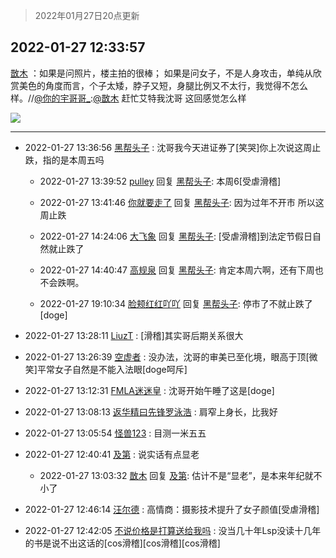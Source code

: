 > 2022年01月27日20点更新
<link rel="stylesheet" href="https://cdn.jsdelivr.net/gh/taotie6/sampleJSON@main/css/photo_show.css">
<meta name="referrer" content="no-referrer" />


 ## 2022-01-27 12:33:57 

 [㪚木](https://www.coolapk.com/feed/33130096?shareKey=ZDE0M2U0ODA5ZmU2NjFmMjI1ZjU~) ：如果是问照片，楼主拍的很棒；
如果是问女子，不是人身攻击，单纯从欣赏美色的角度而言，个子太矮，脖子又短，身腿比例又不太行，我觉得不怎么样。//<a class="feed-link-uname" href="/u/你的宇哥哥_">@你的宇哥哥_</a>:<a class="feed-link-uname" href="/u/㪚木">@㪚木</a> 赶忙艾特我沈哥  这回感觉怎么样 

<div class="album">
<img class="img-item" src="https://image.coolapk.com/feed/2021/0126/07/1081091_9866d34b_7006_7045@378x221.gif" />
</div>

 ------- 

- 2022-01-27 13:36:56 [黑帮头子](uid=2838832) : 沈哥我今天进证券了[笑哭]你上次说这周止跌，指的是本周五吗 

    - 2022-01-27 13:39:52 [pulley](uid=391132) 回复 [黑帮头子](uid=2838832): 本周6[受虐滑稽] 

    - 2022-01-27 13:41:46 [你就要走了](uid=3251026) 回复 [黑帮头子](uid=2838832): 因为过年不开市 所以这周止跌 

    - 2022-01-27 14:24:06 [大飞象](uid=1684128) 回复 [黑帮头子](uid=2838832): [受虐滑稽]到法定节假日自然就止跌了 

    - 2022-01-27 14:40:47 [高规泉](uid=1123484) 回复 [黑帮头子](uid=2838832): 肯定本周六啊，还有下周也不会跌啊。 

    - 2022-01-27 19:10:34 [脸颊红红吖吖](uid=12698253) 回复 [黑帮头子](uid=2838832): 停市了不就止跌了[doge] 

- 2022-01-27 13:28:11 [LiuzT](uid=2145927) : [滑稽]其实哥后期关系很大 

- 2022-01-27 13:26:39 [空虚者](uid=3612845) : 没办法，沈哥的审美已至化境，眼高于顶[微笑]平常女子自然是不能入法眼[doge呵斥] 

- 2022-01-27 13:12:31 [FMLA迷迷皇](uid=2774036) : 沈哥开始午睡了这是[doge] 

- 2022-01-27 13:08:13 [返华精曰先锋罗泳浩](uid=832365) : 肩窄上身长，比我好 

- 2022-01-27 13:05:54 [怪兽123](uid=2331773) : 目测一米五五 

- 2022-01-27 12:40:41 [及第](uid=1119990) : 说实话有点显老 

    - 2022-01-27 13:03:32 [㪚木](uid=1081091) 回复 [及第](uid=1119990): 估计不是“显老”，是本来年纪就不小了 

- 2022-01-27 12:46:14 [汪尔德](uid=1595236) : 高情商：摄影技术提升了女子颜值[受虐滑稽] 

- 2022-01-27 12:42:05 [不说价格是打算送给我吗](uid=3415876) : 没当几十年Lsp没读十几年的书是说不出这话的[cos滑稽][cos滑稽][cos滑稽] 

